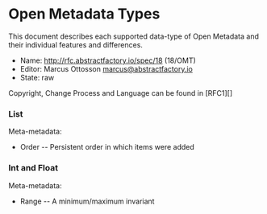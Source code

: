 # Open Metadata Types

This document describes each supported data-type of Open Metadata and their individual features and differences.

* Name: http://rfc.abstractfactory.io/spec/18 (18/OMT)
* Editor: Marcus Ottosson <marcus@abstractfactory.io>
* State: raw

Copyright, Change Process and Language can be found in [RFC1][]

### List

Meta-metadata:

* Order -- Persistent order in which items were added

### Int and Float

Meta-metadata:

* Range	-- A minimum/maximum invariant